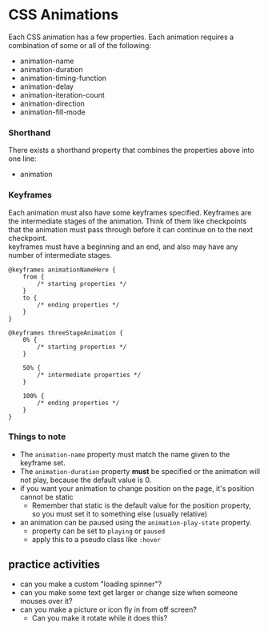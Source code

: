 # CSS Animations

Each CSS animation has a few properties.  Each animation requires a combination of some or all of the following:
* animation-name
* animation-duration
* animation-timing-function
* animation-delay
* animation-iteration-count
* animation-direction
* animation-fill-mode

### Shorthand
There exists a shorthand property that combines the properties above into one line:
* animation


### Keyframes
Each animation must also have some keyframes specified.  Keyframes are the intermediate stages of the animation.  Think of them like checkpoints that the animation must pass through before it can continue on to the next checkpoint.    
keyframes must have a beginning and an end, and also may have any number of intermediate stages. 

```
@keyframes animationNameHere {
    from {
        /* starting properties */
    }
    to {
        /* ending properties */
    }
}
```

```
@keyframes threeStageAnimation {
    0% {
        /* starting properties */
    }

    50% {
        /* intermediate properties */
    }

    100% {
        /* ending properties */
    }
}
```

### Things to note
* The `animation-name` property must match the name given to the keyframe set.
* The `animation-duration` property **must** be specified or the animation will not play, because the default value is 0.
* if you want your animation to change position on the page, it's position cannot be static
  * Remember that static is the default value for the position property, so you must set it to something else (usually relative)
* an animation can be paused using the `animation-play-state` property. 
    * property can be set to `playing` or `paused`
    * apply this to a pseudo class like `:hover `



## practice activities
* can you make a custom "loading spinner"?
* can you make some text get larger or change size when someone mouses over it?
* can you make a picture or icon fly in from off screen?
  * Can you make it rotate while it does this?